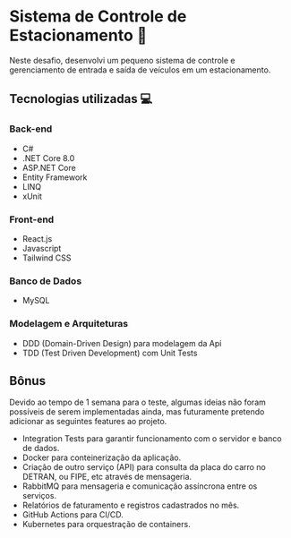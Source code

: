 # Sistema de Controle de Estacionamento 🚗

Neste desafio, desenvolvi um pequeno sistema de controle e gerenciamento de entrada e saída de veículos em um estacionamento.

## Tecnologias utilizadas 💻

### Back-end
- C#
- .NET Core 8.0
- ASP.NET Core
- Entity Framework
- LINQ
- xUnit

### Front-end
- React.js
- Javascript
- Tailwind CSS

### Banco de Dados
- MySQL

### Modelagem e Arquiteturas
- DDD (Domain-Driven Design) para modelagem da Api
- TDD (Test Driven Development) com Unit Tests

## Bônus
Devido ao tempo de 1 semana para o teste, algumas ideias não foram possíveis de serem implementadas ainda, mas futuramente pretendo adicionar as seguintes features ao projeto.

- Integration Tests para garantir funcionamento com o servidor e banco de dados.
- Docker para conteinerização da aplicação.
- Criação de outro serviço (API) para consulta da placa do carro no DETRAN, ou FIPE, etc através de mensageria.
- RabbitMQ para mensageria e comunicação assíncrona entre os serviços.
- Relatórios de faturamento e registros cadastrados no mês.
- GitHub Actions para CI/CD.
- Kubernetes para orquestração de containers.
